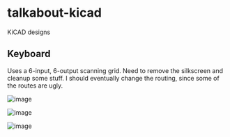 # talkabout-kicad
KiCAD designs

## Keyboard

Uses a 6-input, 6-output scanning grid. Need to remove the silkscreen and cleanup some stuff. I should eventually change the routing, since some of the routes are ugly.

![image](https://user-images.githubusercontent.com/4730591/191797245-9e26b415-4ea9-471c-8ffa-f154d8fdabac.png)

![image](https://user-images.githubusercontent.com/4730591/191797388-e1105f9d-b6f6-475b-b49c-5bf207a130f2.png)

![image](https://user-images.githubusercontent.com/4730591/191797484-526278d2-fd75-4a30-a8be-f4f5b01cf4ff.png)
